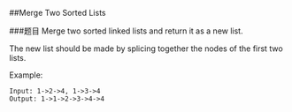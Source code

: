 ##Merge Two Sorted Lists

###题目
Merge two sorted linked lists and return it as a new list. 

The new list should be made by splicing together the nodes of the first two lists.

Example:
```
Input: 1->2->4, 1->3->4
Output: 1->1->2->3->4->4
```